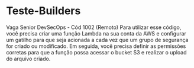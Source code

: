 # Teste-Builders
 Vaga Senior DevSecOps - Cód 1002 (Remoto)
Para utilizar esse código, você precisa criar uma função Lambda na sua conta da AWS e configurar um gatilho para que seja acionada a cada vez que um grupo de segurança for criado ou modificado. Em seguida, você precisa definir as permissões corretas para que a função possa acessar o bucket S3 e realizar o upload do arquivo criado.

